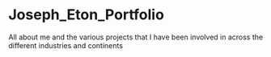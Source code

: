 # Joseph_Eton_Portfolio
All about me and the various projects that I have been involved in across the different industries and continents 
